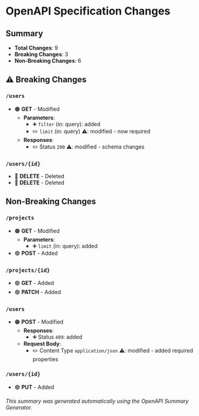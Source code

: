 # OpenAPI Specification Changes

## Summary

- **Total Changes**: 9
- **Breaking Changes**: 3
- **Non-Breaking Changes**: 6

## ⚠️ Breaking Changes

### `/users`

- 🟠 **GET** - Modified
  - **Parameters**:
    - ➕ `filter` (in: query): added
    - ✏️ `limit` (in: query) ⚠️: modified - now required
  - **Responses**:
    - ✏️ Status `200` ⚠️: modified - schema changes

### `/users/{id}`

- 🔴 **DELETE** - Deleted
- 🔴 **DELETE** - Deleted

## Non-Breaking Changes

### `/projects`

- 🟠 **GET** - Modified
  - **Parameters**:
    - ➕ `limit` (in: query): added
- 🟢 **POST** - Added

### `/projects/{id}`

- 🟢 **GET** - Added
- 🟢 **PATCH** - Added

### `/users`

- 🟠 **POST** - Modified
  - **Responses**:
    - ➕ Status `409`: added
  - **Request Body**:
    - ✏️ Content Type `application/json` ⚠️: modified - added required properties

### `/users/{id}`

- 🟢 **PUT** - Added



*This summary was generated automatically using the OpenAPI Summary Generator.*
